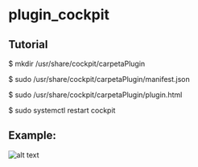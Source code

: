 # plugin_cockpit

## Tutorial

$ mkdir /usr/share/cockpit/carpetaPlugin

$ sudo /usr/share/cockpit/carpetaPlugin/manifest.json

$ sudo /usr/share/cockpit/carpetaPlugin/plugin.html

$ sudo systemctl restart cockpit

## Example:
![alt text](https://cockpit-project.org/images/cockpit-pinger-tool.png "Logo Title Text 1")
